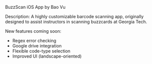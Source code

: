 BuzzScan iOS App
by Bao Vu

Description: A highly customizable barcode scanning app, originally designed to assist instructors in scanning buzzcards at Georgia Tech.

New features coming soon:
+ Regex error checking
+ Google drive integration
+ Flexible code-type selection
+ Improved UI (landscape-oriented)
